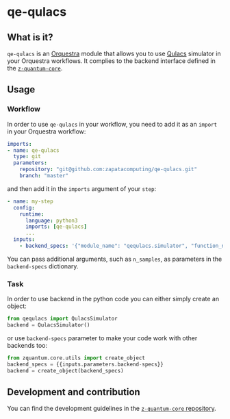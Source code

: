 # qe-qulacs

## What is it?


`qe-qulacs` is an [Orquestra](https://www.zapatacomputing.com/orquestra/) module that allows you to use [Qulacs](https://github.com/qulacs/qulacs) simulator in your Orquestra workflows.
It complies to the backend interface defined in the [`z-quantum-core`](https://github.com/zapatacomputing/z-quantum-core/blob/master/src/python/orquestra/core/interfaces/backend.py).

## Usage

### Workflow
In order to use `qe-qulacs` in your workflow, you need to add it as an `import` in your Orquestra workflow:

```yaml
imports:
- name: qe-qulacs
  type: git
  parameters:
    repository: "git@github.com:zapatacomputing/qe-qulacs.git"
    branch: "master"
```

and then add it in the `imports` argument of your `step`:

```yaml
- name: my-step
  config:
    runtime:
      language: python3
      imports: [qe-qulacs]
      ...
  inputs:
    - backend_specs: '{"module_name": "qequlacs.simulator", "function_name": "QulacsSimulator"}'

```

You can pass additional arguments, such as `n_samples`, as parameters in the `backend-specs` dictionary.

### Task

In order to use backend in the python code you can either simply create an object:

```python
from qequlacs import QulacsSimulator
backend = QulacsSimulator()
```

or use `backend-specs` parameter to make your code work with other backends too:

```python
from zquantum.core.utils import create_object
backend_specs = {{inputs.parameters.backend-specs}}
backend = create_object(backend_specs)
```

## Development and contribution

You can find the development guidelines in the [`z-quantum-core` repository](https://github.com/zapatacomputing/z-quantum-core).
